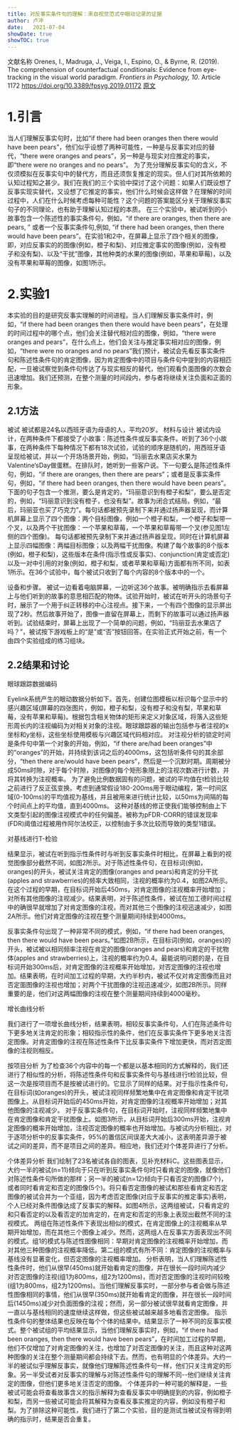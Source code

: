 ```yaml
---
title: 对反事实条件句的理解：来自视觉范式中眼动记录的证据
author: 卢冲
date:   2021-07-04
showDate: true 
showTOC: true  
---
```

文献名称
Orenes, I., Madruga, J., Veiga, I., Espino, O., & Byrne, R. (2019). The comprehension of counterfactual conditionals: Evidence from eye-tracking in the visual world paradigm. *Frontiers in Psychology, 10*. Article 1172
https://doi.org/10.3389/fpsyg.2019.01172
[原文](../Source_Files/2021-07-04-LC2.pdf)
# 1.引言
当人们理解反事实句时，比如“if there had been oranges then there would have been pears”，他们似乎设想了两种可能性，一种是与反事实对应的替代，“there were oranges and pears”，另一种是与现实对应推定的事实，即“there were no oranges and no pears”。
为了充分理解反事实句的含义，不仅须模拟在反事实句中的替代方，而且还须恢复推定的现实。但人们对其所依赖的认知过程知之甚少。我们在我们的三个实验中探讨了这个问题：如果人们既设想了反事实现实替代，又设想了它推定的事实，他们什么时候会这样做？在理解的时间过程中，人们在什么时候考虑每种可能性？这个问题的答案能区分关于理解反事实句子的不同理论，也有助于理解认知过程的本质。
在三个实验中，被试听到的小故事包含一个陈述性的事实条件句，例如，“if there are oranges, then there are pears, ” 或者一个反事实条件句,例如, “if there had been oranges, then there would have been pears”。在实验1和2中，在屏幕上显示了四个相关的图像，即，对应反事实的的图像(例如，橙子和梨)、对应推定事实的图像(例如，没有橙子和没有梨)、以及“干扰”图像，其他种类的水果的图像(例如，苹果和草莓)，以及没有苹果和草莓的图像，如图1所示。

# 2.实验1
本实验的目的是研究反事实理解的时间进程。当人们理解反事实条件时，例如，“if there had been oranges then there would have been pears”，在处理的时间过程中的哪个点，他们会关注替代相对应的图像，例如，“there were oranges and pears”，在什么点上，他们会关注与推定事实相对应的图像，例如，“there were no oranges and no pears”我们预计，被试会先看反事实条件句和陈述性条件句的肯定图像，因为肯定图像中的项目与条件句中提到的内容相匹配，一旦被试察觉到条件句传达了与现实相反的替代，他们观看负面图像的次数会迅速增加。我们还预测，在整个测量的时间段内，参与者将继续关注负面和正面的形象。
## 2.1方法
被试
被试都是24名以西班牙语为母语的人，平均20岁。
材料与设计
被试内设计，在两种条件下都接受了小故事：陈述性条件或反事实条件。听到了36个小故事，在两种条件下每种情况下都有18次试验，试验的顺序是随机的，用西班牙语呈现给被试，并以一个开场场景开始，例如，“玛丽去水果店买水果为Valentine‘sDay做蛋糕。在排队时，她听到一些客户说。下一句要么是陈述性条件句，例如，“if there are oranges, then there are pears”；或者是反事实条件句，例如，“if there had been oranges, then there would have been pears”。
下面的句子包含一个推测，要么是肯定的，“玛丽意识到有橙子和梨”，要么是否定的，例如，“玛丽意识到没有橙子，也没有梨”。故事为闭合式结局，例如，“最后，玛丽亚也买了巧克力”。每句话都被预先录制下来并通过扬声器呈现，而计算机屏幕上显示了四个图像：两个目标图像，例如一个橙子和梨，一个橙子和梨带一个叉，以及两个干扰图像：一个苹果和草莓，一个苹果和草莓带一个叉(参见图1左侧的四个图像)。
每句话都被预先录制下来并通过扬声器呈现，同时在计算机屏幕上显示四幅图像：两幅目标图像；以及两幅干扰图像。构建了每个故事的8个版本(例如，橙子和梨)，这些版本在条件(指示性或反事实)、conjunction(肯定或否定)以及一对中引用的对象(例如，橙子和梨，或者苹果和草莓)方面都有所不同，如表1所示。在36个试验中，每个被试只收到了每个内容的8个版本中的一个。

设备和步骤。
被试一边看着电脑屏幕，一边听这36个故事。被明确指示去看屏幕上与他们听到的故事的意思相匹配的物体。试验开始时，被试在听开头的场景句子时，展示了一个用于纠正转移的中心注视点。接下来，一个有四个图像的显示屏出现了2秒。然后故事开始了，图像一直留在屏幕上，而剩下的故事可以通过扬声器听到。试验结束时，屏幕上出现了一个简单的问题，例如，“玛丽亚去水果店了吗？”，被试按下游戏板上的“是”或“否”按钮回答。在实验正式开始之前，有一个由四个实验组成的练习组块。
## 2.2结果和讨论
眼球跟踪数据编码

Eyelink系统产生的眼动数据分析如下。首先，创建位图模板以标识每个显示中的感兴趣区域(屏幕的四张图片，例如，橙子和梨，没有橙子和没有梨，苹果和草莓，没有苹果和草莓)。根据包含相关物体的矩形来定义对象区域，将落入这些矩形周长内的注视编码为对相关对象的注视。眼球跟踪器的输出包括参与者注视的x坐标和y坐标，这些坐标使用模板与兴趣区域代码相对应。
对注视分析的锁定时间是条件句中第一个对象的开始，例如，“if there are/had been oranges”中的“oranges”的开始，并持续到该词之后的4000ms，这包括听条件句的其余部分，“then there are/would have been pears”，然后是一个沉默时期。周期被分成50ms时隙，对于每个时隙，对图像的每个矩形象限上的注视次数进行计数，并将其转换为注视概率。
为了避免比例数据固有的问题，被试的平均值在t检验比较之前进行了反正弦变换。考虑到通常假设180-200ms用于眼动编程，第一时间区域(0-100ms)的平均值视为基线，并且被用来进行统计比较，以50ms为间隔的每个时间点上的平均值，直到4000ms。
这种对基线的修正使我们能够控制由上下文类型引起的图像注视模式中的任何偏差。被称为pFDR-CORR的错误发现率(FDR)阈值过程被用作阿尔法校正，以控制由于多次比较而导致的类型1错误。

对基线进行T-检验

结果显示，被试在听到指示性条件时与听到反事实条件时相比，在屏幕上看到的视觉图像部分截然不同，如图2所示。对于陈述性条件句，在目标词(例如，oranges)的开头，被试关注肯定的图像(oranges and pears)和肯定的分干扰(apples and strawberries)的频率大致相同，注视的概率约为0.4，如图2A所示。在这个过程的早期，在目标词开始后450ms，对肯定图像的注视概率开始增加；对所有其他图像的注视减少。结果表明，对于陈述性条件，被试在加工德时间过程中的确很早就增加了对肯定图像的注视，而对其他三个图像的注视迅速减少，如图2A所示。他们对肯定图像的注视在整个测量期间持续到4000ms。

反事实条件句出现了一种非常不同的模式，例如，“if there had been oranges, then there would have been pears。”如图2B所示，在目标词(例如，oranges)的开头，被试被以相同频率注视在肯定的图像(oranges and pears)和肯定的干扰物体(apples and strawberries)上，注视的概率约为0.4。最能说明问题的是，在目标词开始300ms后，对肯定图像的注视概率开始增加，对否定图像的注视也增加。结果表明，在时间加工过程的早期，大约半秒内，被试不仅对肯定图像而且对否定面图像的注视也增加；对两个干扰图像的注视迅速减少，如图2B所示。同样重要的是，他们对这两幅图像的注视在整个测量期间持续到4000毫秒。

增长曲线分析

我们进行了一项增长曲线分析，结果表明，相较反事实条件句，人们在陈述条件句下更多地关注肯定的形象；相较指示性的条件，他们在反事实条件下更多地关注否定图像。对肯定图像的注视在陈述性条件下比反事实条件下增加更快，而对否定图像的注视则相反。

按项目分析
为了检查36个内容中的每一个都是以基本相同的方式解释的，我们还进行了相似性的分析，将陈述性条件句和反事实条件句与基线进行t检验比较，但这一次是按项目而不是按被试进行的。它显示了同样的结果。对于指示性条件句，在目标词(如oranges)的开头，被试注视同样频繁地集中在肯定图像和肯定干扰项图像上。从目标词开始后的450ms开始，对肯定图像的注视概率开始增加；对其他图像的注视减少。
对于反事实条件句，在目标词开始时，注视同样频繁地集中在肯定图像和肯定干扰图像上。如图3所示，从目标词开始后300ms开始，注视肯定图像的概率开始增加，注视否定图像的概率也开始增加。与被试内分析相比，对于逐项分析中的反事实条件，95%的置信区间误差大大减小，这表明差异源于被试之间的差异，而不是项目之间的差异。相应地，我们还对个体差异进行了分析。

个体差异分析
我们绘制了23名被试各自的图表，见补充材料C。这些图表显示，大约一半的被试(n=11)倾向于只在听到反事实条件句时只看肯定的图像，就像他们对陈述性条件句所做的那样；另一半的被试(n=12)倾向于只看否定的图像(7个)，或者同时看肯定和否定的图像(5个)。将只看否定图像的被试和那些看肯定和否定图像的被试合并为一个亚组，因为考虑否定图像(对应于反事实的推定事实)表明，个人已经对条件图像达成了反事实的解释。如图4所示，这两组被试，只看肯定的和只看否定的以及看否定的加肯定的，在肯定和否定的形象上表现出截然不同的注视模式。
两组在陈述性条件下表现出相似的模式，在肯定图像上的注视概率从早期开始增加，而在其他三个图像上减少。然而，这两组人在反事实方面表现出不同的模式。组1的模式与陈述性图像相同：早期对肯定图像的注视概率开始增加，而对其他三种图像的注视概率降低。第二组的模式有所不同：肯定图像的注视概率与基线没有显著变化，但否定图像的注视概率增加。
分析表明，当人们理解陈述性性条件时，他们从很早(450ms)就开始看肯定的图像，并在很长一段时间内减少对否定图像的注视(组1为800ms，组2为1200ms)，而对否定图像的注视时间较晚(组1为800ms，组2为1200ms)。当他们理解反事实时，一部分参与者会做与陈述性图像相同的事情，他们从很早(350ms)就开始看肯定的图像，并在很长一段时间后(1450ms)减少对负面图像的注视；然而，另一部分被试很早就看肯定图像，并一直以与基线相同的速度继续这样做，但这些被试越来越多地看否定图像。
指示性条件句的整体结果也反映在每个个体的结果中。结果显示了一种不同的反事实模式。整个被试组的平均结果显示，当他们理解反事实时，例如，“if there had been oranges, then there would have been pears”，在时间加工过程的早期，他们不仅增加了对肯定图像的关注，也增加了对否定图像的关注，而且这种对这两种图像的关注在整个测量期间都会持续下去。然而，也有明显的个体差异。大约一半的被试似乎理解反事实，就像他们理解陈述性条件句一样，他们只关注肯定的形象。另一半受试者对反事实的理解与对陈述性条件句的理解不同--他们继续关注肯定的图像，但他们更多地关注否定的图像。
个体差异的一种可能的解释是，一些被试可能会将查看故事含义的指示解释为查看反事实中明确提到的内容，例如橙子和梨，而另一些被试可能会将其解释为查看反事实推定的内容，例如没有橙子和梨。为了排除这种可能性，我们进行了第二个实验，目的是测试当被试没有得到明确的指示时，结果是否会重复。













